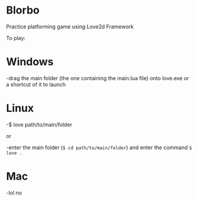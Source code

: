 # Blorbo
Practice platforming game using Love2d Framework

To play:
# Windows
-drag the main folder (the one containing the main.lua file) onto love.exe or a shortcut of it to launch
# Linux
-$ love path/to/main/folder

or

-enter the main folder (`$ cd path/to/main/folder`) and enter the command `$ love .`
# Mac
-lol no
